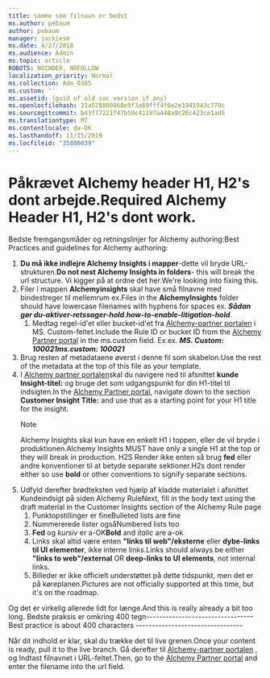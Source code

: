 ```yaml
---
title: samme som filnavn er bedst
ms.author: pebaum
author: pebaum
manager: jackiesm
ms.date: 4/27/2018
ms.audience: Admin
ms.topic: article
ROBOTS: NOINDEX, NOFOLLOW
localization_priority: Normal
ms.collection: Adm_O365
ms.custom: ''
ms.assetid: (guid of old soc version if any)
ms.openlocfilehash: 31a578800468e9f3a69fff4f6e2e1945943c779c
ms.sourcegitcommit: b43f77221f47b50c41197a448a9c26c423ce1ad5
ms.translationtype: MT
ms.contentlocale: da-DK
ms.lasthandoff: 11/15/2019
ms.locfileid: "35800039"
---
```

# <a name="required-alchemy-header-h1-h2s-dont-work"></a><span data-ttu-id="c9ae1-102">Påkrævet Alchemy header H1, H2's dont arbejde.</span><span class="sxs-lookup"><span data-stu-id="c9ae1-102">Required Alchemy Header H1, H2's dont work.</span></span>
<span data-ttu-id="c9ae1-103">Bedste fremgangsmåder og retningslinjer for Alchemy authoring:</span><span class="sxs-lookup"><span data-stu-id="c9ae1-103">Best Practices and guidelines for Alchemy authoring:</span></span>

1. <span data-ttu-id="c9ae1-104">**Du må ikke indlejre Alchemy Insights i mapper**-dette vil bryde URL-strukturen.</span><span class="sxs-lookup"><span data-stu-id="c9ae1-104">**Do not nest Alchemy Insights in folders**- this will break the url structure.</span></span> <span data-ttu-id="c9ae1-105">Vi kigger på at ordne det her.</span><span class="sxs-lookup"><span data-stu-id="c9ae1-105">We're looking into fixing this.</span></span>
1. <span data-ttu-id="c9ae1-106">Filer i mappen **Alchemyinsights** skal have små filnavne med bindestreger til mellemrum ex.</span><span class="sxs-lookup"><span data-stu-id="c9ae1-106">Files in the **AlchemyInsights** folder should have lowercase filenames with hyphens for spaces ex.</span></span> <span data-ttu-id="c9ae1-107">***Sådan gør du-aktiver-retssager-hold***.</span><span class="sxs-lookup"><span data-stu-id="c9ae1-107">***how-to-enable-litigation-hold***.</span></span>
    1. <span data-ttu-id="c9ae1-108">Medtag regel-id'et eller bucket-id'et fra [Alchemy-partner portalen](https://alchemyportal.azurewebsites.net) i MS. Custom-feltet.</span><span class="sxs-lookup"><span data-stu-id="c9ae1-108">Include the Rule ID or bucket ID from the [Alchemy Partner portal](https://alchemyportal.azurewebsites.net) in the ms.custom field.</span></span> <span data-ttu-id="c9ae1-109">Ex.</span><span class="sxs-lookup"><span data-stu-id="c9ae1-109">ex.</span></span> <span data-ttu-id="c9ae1-110">***MS. Custom: 100021***</span><span class="sxs-lookup"><span data-stu-id="c9ae1-110">***ms.custom: 100021***</span></span>
1. <span data-ttu-id="c9ae1-111">Brug resten af metadataene øverst i denne fil som skabelon.</span><span class="sxs-lookup"><span data-stu-id="c9ae1-111">Use the rest of the metadata at the top of this file as your template.</span></span>
1. <span data-ttu-id="c9ae1-112">I [Alchemy partner portalen](https://alchemyportal.azurewebsites.net)skal du navigere ned til afsnittet **kunde Insight-titel:** og bruge det som udgangspunkt for din H1-titel til indsigten.</span><span class="sxs-lookup"><span data-stu-id="c9ae1-112">In the [Alchemy Partner portal](https://alchemyportal.azurewebsites.net), navigate down to the section **Customer Insight Title:** and use that as a starting point for your H1 title for the insight.</span></span> 
    > [!NOTE]
    > <span data-ttu-id="c9ae1-113">Alchemy Insights skal kun have en enkelt H1 i toppen, eller de vil bryde i produktionen.</span><span class="sxs-lookup"><span data-stu-id="c9ae1-113">Alchemy Insights MUST have only a single H1 at the top or they will break in production.</span></span> <span data-ttu-id="c9ae1-114">H2S Render ikke enten så brug **fed** eller andre konventioner til at betyde separate sektioner.</span><span class="sxs-lookup"><span data-stu-id="c9ae1-114">H2s dont render either so use **bold** or other conventions to signify separate sections.</span></span>
1. <span data-ttu-id="c9ae1-115">Udfyld derefter brødteksten ved hjælp af kladde materialet i afsnittet Kundeindsigt på siden Alchemy Rule</span><span class="sxs-lookup"><span data-stu-id="c9ae1-115">Next, fill in the body text using the draft material in the Customer Insights section of the Alchemy Rule page</span></span>
    1. <span data-ttu-id="c9ae1-116">Punktopstillinger er fine</span><span class="sxs-lookup"><span data-stu-id="c9ae1-116">Bulleted lists are fine</span></span>
    1. <span data-ttu-id="c9ae1-117">Nummererede lister også</span><span class="sxs-lookup"><span data-stu-id="c9ae1-117">Numbered lists too</span></span>
    1. <span data-ttu-id="c9ae1-118">**Fed** og *kursiv* er a-OK</span><span class="sxs-lookup"><span data-stu-id="c9ae1-118">**Bold** and *italic* are a-ok</span></span>
    1. <span data-ttu-id="c9ae1-119">Links skal altid være enten **"links til web"/eksterne** eller **dybe-links til UI elementer**, ikke interne links.</span><span class="sxs-lookup"><span data-stu-id="c9ae1-119">Links should always be either **"links to web"/external** OR **deep-links to UI elements**, not internal links.</span></span>
    1. <span data-ttu-id="c9ae1-120">Billeder er ikke officielt understøttet på dette tidspunkt, men det er på køreplanen.</span><span class="sxs-lookup"><span data-stu-id="c9ae1-120">Pictures are not officially supported at this time, but it's on the roadmap.</span></span>

<span data-ttu-id="c9ae1-121">Og det er virkelig allerede lidt for længe.</span><span class="sxs-lookup"><span data-stu-id="c9ae1-121">And this is really already a bit too long.</span></span> <span data-ttu-id="c9ae1-122">Bedste praksis er omkring 400 tegn---------------------------------</span><span class="sxs-lookup"><span data-stu-id="c9ae1-122">Best practice is about 400 characters ---------------------------------</span></span>

<span data-ttu-id="c9ae1-123">Når dit indhold er klar, skal du trække det til live grenen.</span><span class="sxs-lookup"><span data-stu-id="c9ae1-123">Once your content is ready, pull it to the live branch.</span></span> <span data-ttu-id="c9ae1-124">Gå derefter til [Alchemy-partner portalen](https://alchemyportal.azurewebsites.net) , og Indtast filnavnet i URL-feltet.</span><span class="sxs-lookup"><span data-stu-id="c9ae1-124">Then, go to the [Alchemy Partner portal](https://alchemyportal.azurewebsites.net) and enter the filename into the url field.</span></span> 